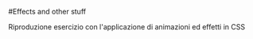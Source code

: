 #Effects and other stuff

Riproduzione esercizio con l'applicazione di  animazioni ed effetti in CSS